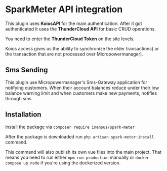 # SparkMeter API integration

This plugin uses **KoiosAPI** for the main authentication. 
After it got authenticated it uses the **ThunderCloud API** for basic CRUD operations.

You need to enter the **ThunderCloud Token** on the site levels. 

Koios access gives us the ability to synchronize the elder transactions( or the transaction that are not processed over Micropowermanager).

## Sms Sending
This plugin use Micropowermanager's  Sms-Gateway application for notifying customers.
When their account balances reduce under their low balance warning limit and when customers make new payments, notifies through sms.


## Installation
Install the package via `composer require inensus/spark-meter`

After the package is downloaded run `php artisan spark-meter:install` command. 

This command will also publish its own
vue files into the main project. 
That means you need to run either `npm run production` manually or `docker-compose up node` if you're using the dockerized version. 
 


